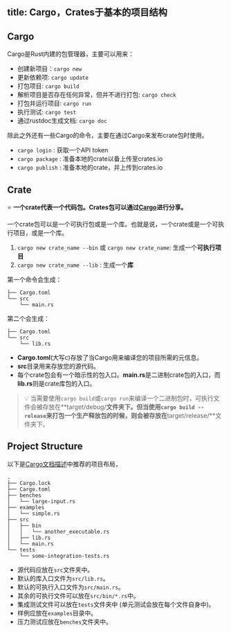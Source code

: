 title: Cargo，Crates于基本的项目结构
---

## Cargo

Cargo是Rust内建的包管理器，主要可以用来：

- 创建新项目：`cargo new`
- 更新依赖项: `cargo update`
- 打包项目: `cargo build`
- 解析项目是否存在任何异常，但并不进行打包: `cargo check`
- 打包并运行项目: `cargo run`  
- 执行测试: `cargo test`  
- 通过rustdoc生成文档: `cargo doc`

除此之外还有一些Cargo的命令，主要在通过Cargo来发布crate包时使用。

- `cargo login` : 获取一个API token
- `cargo package` : 准备本地的crate以备上传至crates.io  
- `cargo publish` : 准备本地的crate，并上传到crates.io

## Crate

⭐️ **一个crate代表一个代码包。Crates包可以通过[Cargo](https://crates.io/)进行分享。**


一个crate包可以是一个可执行包或是一个库。也就是说，一个crate或是一个可执行项目，或是一个库。
01.  `cargo new crate_name --bin` 或 `cargo new crate_name`: 生成一个**可执行项目**  
02.  `cargo new crate_name --lib` : 生成一个**库**

第一个命令会生成：

```
├── Cargo.toml
└── src
    └── main.rs
```

第二个会生成：

```
├── Cargo.toml
└── src
    └── lib.rs
```

* **Cargo.toml**\(大写c\)存放了当Cargo用来编译您的项目所需的元信息。
* **src**目录用来存放您的源代码。
* 每个crate包会有一个暗示性的包入口。**main.rs**是二进制crate包的入口，而**lib.rs**则是crate库包的入口。

> 💡 当需要使用`cargo build`或`cargo run`来编译一个二进制包时，可执行文件会被存放在**target/debug/**文件夹下。但当使用`cargo build --release`来打包一个生产释放包的时候，则会被存放在**target/release/**文件夹下。

## Project Structure

以下是[Cargo文档描述](http://doc.crates.io/guide.html#project-layout)中推荐的项目布局，

```
.
├── Cargo.lock
├── Cargo.toml
├── benches
│   └── large-input.rs
├── examples
│   └── simple.rs
├── src
│   ├── bin
│   │   └── another_executable.rs
│   ├── lib.rs
│   └── main.rs
└── tests
    └── some-integration-tests.rs
```

- 源代码应放在`src`文件夹中。  
- 默认的库入口文件为`src/lib.rs`。
- 默认的可执行入口文件为`src/main.rs`。  
- 其余的可执行文件可以放在`src/bin/*.rs`中。  
- 集成测试文件可以放在`tests`文件夹中 \(单元测试会放在每个文件自身中\)。
- 样例应放在`examples`目录中。
- 压力测试应放在`benches`文件夹中。
